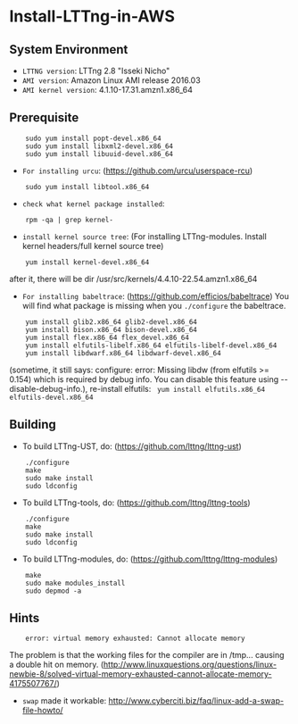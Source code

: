 # Install-LTTng-in-AWS

System Environment
--------

- `LTTNG version`: LTTng 2.8 "Isseki Nicho"
- `AMI version`: Amazon Linux AMI release 2016.03
- `AMI kernel version`: 4.1.10-17.31.amzn1.x86_64


Prerequisite
--------

```
    sudo yum install popt-devel.x86_64
    sudo yum install libxml2-devel.x86_64
    sudo yum install libuuid-devel.x86_64
```   
- `For installing urcu`: (https://github.com/urcu/userspace-rcu)
```
    sudo yum install libtool.x86_64 
```
- `check what kernel package installed`:
```
    rpm -qa | grep kernel-
```
- `install kernel source tree`: (For installing LTTng-modules. Install kernel headers/full kernel source tree)
```
    yum install kernel-devel.x86_64 
```
after it, there will be dir /usr/src/kernels/4.4.10-22.54.amzn1.x86_64
- `For installing babeltrace`: (https://github.com/efficios/babeltrace)
You will find what package is missing when you ```./configure``` the babeltrace.
```
    yum install glib2.x86_64 glib2-devel.x86_64
    yum install bison.x86_64 bison-devel.x86_64
    yum install flex.x86_64 flex_devel.x86_64
    yum install elfutils-libelf.x86_64 elfutils-libelf-devel.x86_64
    yum install libdwarf.x86_64 libdwarf-devel.x86_64
```
(sometime, it still says: configure: error: Missing libdw (from elfutils >= 0.154) which is required by debug info. You can disable this feature using --disable-debug-info.), re-install elfutils:
``` yum install elfutils.x86_64 elfutils-devel.x86_64``` 
    

Building
--------

- To build LTTng-UST, do: (https://github.com/lttng/lttng-ust)
```
    ./configure
    make
    sudo make install
    sudo ldconfig
```

- To build LTTng-tools, do: (https://github.com/lttng/lttng-tools)
```
    ./configure
    make
    sudo make install
    sudo ldconfig
``` 

- To build LTTng-modules, do: (https://github.com/lttng/lttng-modules)
```
    make
    sudo make modules_install
    sudo depmod -a
```

Hints
---
```
    error: virtual memory exhausted: Cannot allocate memory 
```
The problem is that the working files for the compiler are in /tmp... causing a double hit on memory.
(http://www.linuxquestions.org/questions/linux-newbie-8/solved-virtual-memory-exhausted-cannot-allocate-memory-4175507767/)
- `swap` made it workable: http://www.cyberciti.biz/faq/linux-add-a-swap-file-howto/
